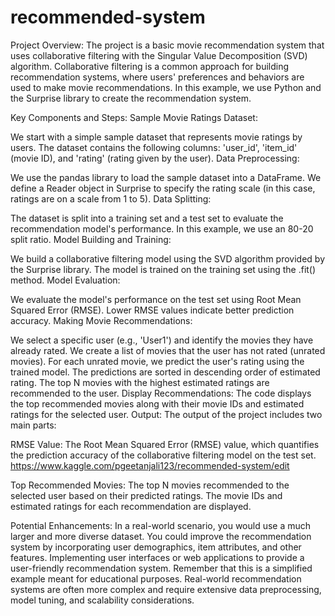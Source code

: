 # recommended-system
Project Overview:
The project is a basic movie recommendation system that uses collaborative filtering with the Singular Value Decomposition (SVD) algorithm. Collaborative filtering is a common approach for building recommendation systems, where users' preferences and behaviors are used to make movie recommendations. In this example, we use Python and the Surprise library to create the recommendation system.

Key Components and Steps:
Sample Movie Ratings Dataset:

We start with a simple sample dataset that represents movie ratings by users. The dataset contains the following columns: 'user_id', 'item_id' (movie ID), and 'rating' (rating given by the user).
Data Preprocessing:

We use the pandas library to load the sample dataset into a DataFrame.
We define a Reader object in Surprise to specify the rating scale (in this case, ratings are on a scale from 1 to 5).
Data Splitting:

The dataset is split into a training set and a test set to evaluate the recommendation model's performance. In this example, we use an 80-20 split ratio.
Model Building and Training:

We build a collaborative filtering model using the SVD algorithm provided by the Surprise library.
The model is trained on the training set using the .fit() method.
Model Evaluation:

We evaluate the model's performance on the test set using Root Mean Squared Error (RMSE). Lower RMSE values indicate better prediction accuracy.
Making Movie Recommendations:

We select a specific user (e.g., 'User1') and identify the movies they have already rated.
We create a list of movies that the user has not rated (unrated movies).
For each unrated movie, we predict the user's rating using the trained model.
The predictions are sorted in descending order of estimated rating.
The top N movies with the highest estimated ratings are recommended to the user.
Display Recommendations:
The code displays the top recommended movies along with their movie IDs and estimated ratings for the selected user.
Output:
The output of the project includes two main parts:

RMSE Value: The Root Mean Squared Error (RMSE) value, which quantifies the prediction accuracy of the collaborative filtering model on the test set.
https://www.kaggle.com/pgeetanjali123/recommended-system/edit

Top Recommended Movies: The top N movies recommended to the selected user based on their predicted ratings. The movie IDs and estimated ratings for each recommendation are displayed.

Potential Enhancements:
In a real-world scenario, you would use a much larger and more diverse dataset.
You could improve the recommendation system by incorporating user demographics, item attributes, and other features.
Implementing user interfaces or web applications to provide a user-friendly recommendation system.
Remember that this is a simplified example meant for educational purposes. Real-world recommendation systems are often more complex and require extensive data preprocessing, model tuning, and scalability considerations.




